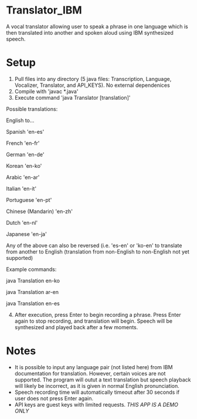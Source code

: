 # Translator_IBM
A vocal translator allowing user to speak a phrase in one language which is then translated into another and spoken aloud using IBM synthesized speech.

# Setup
1. Pull files into any directory (5 java files: Transcription, Language, Vocalizer, Translator, and API_KEYS). No external dependenices
2. Compile with 'javac *.java'
3. Execute command 'java Translator [translation]'
  
  Possible translations:
  
  English to...
  
  Spanish 'en-es'
  
  French 'en-fr'
  
  German 'en-de'
  
  Korean 'en-ko'
  
  Arabic 'en-ar'
  
  Italian 'en-it'
  
  Portuguese 'en-pt'
  
  Chinese (Mandarin) 'en-zh'
  
  Dutch 'en-nl'
  
  Japanese 'en-ja'
  
Any of the above can also be reversed (i.e. 'es-en' or 'ko-en' to translate from another to English (translation from non-English to non-English not yet supported)

Example commands: 

java Translation en-ko

java Translation ar-en

java Translation en-es 

4. After execution, press Enter to begin recording a phrase. Press Enter again to stop recording, and translation will begin. Speech will be synthesized and played back after a few moments.

# Notes
- It is possible to input any language pair (not listed here) from IBM documentation for translation. However, certain voices are not supported. The program will outut a text translation but speech playback will likely be incorrect, as it is given in normal English pronunciation.
- Speech recording time will automatically timeout after 30 seconds if user does not press Enter again.
- API keys are guest keys with limited requests. *THIS APP IS A DEMO ONLY*

